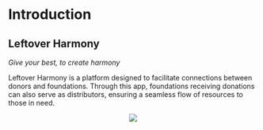 # Introduction

## Leftover Harmony

*Give your best, to create harmony*

Leftover Harmony is a platform designed to facilitate connections between donors and foundations. Through this app, foundations receiving donations can also serve as distributors, ensuring a seamless flow of resources to those in need.

<p align="center">
    <img src="../../../images/logo.png"/>
</p>



